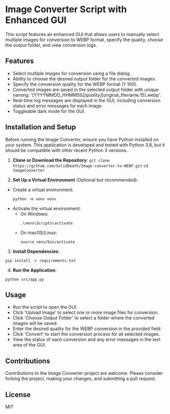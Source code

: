 # Image Converter Script with Enhanced GUI

This script features an enhanced GUI that allows users to manually select multiple images for conversion to WEBP format, specify the quality, choose the output folder, and view conversion logs.

## Features

-   Select multiple images for conversion using a file dialog.
-   Ability to choose the desired output folder for the converted images.
-   Specify the conversion quality for the WEBP format (1-100).
-   Converted images are saved in the selected output folder with unique naming: '[YYYYMMDD_HHMMSS]_[quality]_[original_filename:15].webp'.
-   Real-time log messages are displayed in the GUI, including conversion status and error messages for each image.
-   Toggleable dark mode for the GUI.

## Installation and Setup

Before running the Image Converter, ensure you have Python installed on your system. This application is developed and tested with Python 3.8, but it should be compatible with other recent Python 3 versions.

1. **Clone or Download the Repository**:
   `git clone https://github.com/SolidDeath/Image-converter-to-WEBP.git`
   `cd ImageConverter`

2. **Set Up a Virtual Environment** (Optional but recommended):

-   Create a virtual environment:
    ```
    python -m venv venv
    ```
-   Activate the virtual environment:
    -   On Windows:
        ```
        .\venv\Scripts\activate
        ```
    -   On macOS/Linux:
        ```
        source venv/bin/activate
        ```

3. **Install Dependencies**:

`pip install -r requirements.txt`

4. **Run the Application**:

`python src/app.py`

## Usage

-   Run the script to open the GUI.
-   Click 'Upload Image' to select one or more image files for conversion.
-   Click 'Choose Output Folder' to select a folder where the converted images will be saved.
-   Enter the desired quality for the WEBP conversion in the provided field.
-   Click 'Convert' to start the conversion process for all selected images.
-   View the status of each conversion and any error messages in the text area of the GUI.

## Contributions

Contributions to the Image Converter project are welcome. Please consider forking the project, making your changes, and submitting a pull request.

## License

MIT
